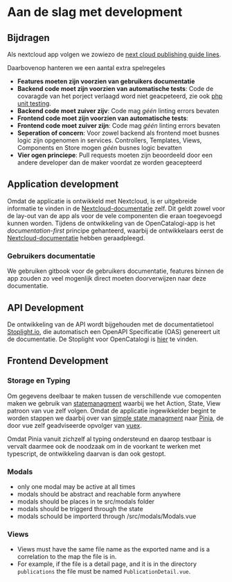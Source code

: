 # Aan de slag met development

## Bijdragen
Als nextcloud app volgen we zowiezo de [next cloud publishing guide lines](https://docs.nextcloud.com/server/19/developer_manual/app/publishing.html#app-guidelines).

Daarbovenop hanteren we een aantal extra spelregeles
- **Features moeten zijn voorzien van gebruikers documentatie**
- **Backend code moet zijn voorzien van automatische tests**: Code de covaragde van het porject verlaagd word niet geacpeteerd, zie ook [php unit testing](https://docs.nextcloud.com/server/latest/developer_manual/server/unit-testing.html).
- **Backend code moet zuiver zijv**: Code mag *géén* linting errors bevaten
- **Frontend code moet zijn voorzien van automatische tests**: 
- **Frontend code moet zuiver zijn**: Code mag *géén* linting errors bevaten
- **Seperation of concern**: Voor zowel backend als frontend moet busnes logic zijn opgenomen in services. Controllers, Templates, Views, Components en Store mogen *géén* busnes logic bevatten
- **Vier ogen princiepe**: Pull requests moeten zijn beoordeeld door een andere developer dan de maker voordat ze worden geacepteerd

## Application development

Omdat de applicatie is ontwikkeld met Nextcloud, is er uitgebreide informatie te vinden in de [Nextcloud-documentatie](https://docs.nextcloud.com/server/latest/developer\_manual/index.html) zelf. Dit geldt zowel voor de lay-out van de app als voor de vele componenten die eraan toegevoegd kunnen worden. Tijdens de ontwikkeling van de OpenCatalogi-app is het _documentation-first_ principe gehanteerd, waarbij de ontwikkelaars eerst de[ Nextcloud-documentatie](https://docs.nextcloud.com/server/latest/developer_manual/index.html) hebben geraadpleegd.


### Gebruikers documentatie
We gebruiken gitbook voor de gebruikers documentatie, features binnen de app zouden zo veel mogenlijk direct moeten doorverwijzen naar deze documentatie.

## API Development

De ontwikkeling van de API wordt bijgehouden met de documentatietool [Stoplight.io](https://stoplight.io/), die automatisch een OpenAPI Specificatie (OAS) genereert uit de documentatie. De Stoplight voor OpenCatalogi is [hier](https://conduction.stoplight.io/docs/open-catalogi/6yuj08rgf7w44-open-catalogi-api) te vinden.

## Frontend Development

### Storage en Typing
Om gegevens deelbaar te maken tussen de verschillende vue comopenten maken we gebruik van [statemanagment](https://vuejs.org/guide/scaling-up/state-management) waarbij we het Action, State, View patroon van vue zelf volgen. Omdat de applicatie ingewikkelder begint te worden stappen we daarbij over van [simple state managment](https://vuejs.org/guide/scaling-up/state-management#simple-state-management-with-reactivity-api) naar [Pinia](https://pinia.vuejs.org/), de door vue zelf geadviseerde opvolger van [vuex](https://vuejs.org/guide/scaling-up/state-management#pinia).

Omdat Pinia vanuit zichzelf al typing ondersteund en daarop testbaar is vervalt daarmee ook de noodzaak om in de voorkant te werken met typescript, de ontwikkeling daarvan is dan ook gestopt. 

### Modals

- only one modal may be active at all times
- modals should be abstract and reachable form anywhere
- modals should be places in te src/modals folder
- modals should be triggerd through the state
- modals schould be importerd through /src/modals/Modals.vue

### Views

- Views must have the same file name as the exported name and is a correlation to the map the file is in. 
- For example, if the file is a detail page, and it is in the directory `publications` the file must be named `PublicationDetail.vue`.